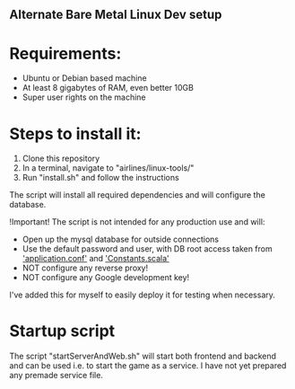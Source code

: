 ## Alternate Bare Metal Linux Dev setup

# Requirements:
- Ubuntu or Debian based machine 
- At least 8 gigabytes of RAM, even better 10GB
- Super user rights on the machine

# Steps to install it:
1. Clone this repository
2. In a terminal, navigate to "airlines/linux-tools/"
3. Run "install.sh" and follow the instructions

The script will install all required dependencies and will configure the database. 

!Important!
The script is not intended for any production use and will:
- Open up the mysql database for outside connections
- Use the default password and user, with DB root access taken from ['application.conf'](https://github.com/MRaxay/airline/blob/AutoStartScript/airline-data/src/main/resources/application.conf) and ['Constants.scala'](https://github.com/myflyclub/airline/blob/master/airline-data/src/main/scala/com/patson/data/Constants.scala)
- NOT configure any reverse proxy!
- NOT configure any Google development key!

I've added this for myself to easily deploy it for testing when necessary.

# Startup script

The script "startServerAndWeb.sh" will start both frontend and backend and can be used i.e. to start the game as a service.
I have not yet prepared any premade service file.